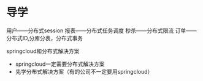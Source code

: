 # 导学

用户——分布式session
报表——分布式任务调度
秒杀——分布式限流
订单——分布式ID,分库分表，分布式事务

springcloud和分布式解决方案
- springcloud一定需要分布式解决方案
- 先学分布式解决方案（有的公司不一定要用springcloud）


